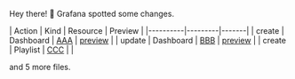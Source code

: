 Hey there! 🎉
Grafana spotted some changes.

| Action | Kind | Resource | Preview |
|----------|---------|-------|
| create | Dashboard | [AAA](http://grafana/d/aaa) | [preview](http://grafana/admin/preview) |
| update | Dashboard | [BBB](http://grafana/d/bbb) | [preview](http://grafana/admin/preview) |
| create | Playlist | [CCC](http://grafana/playlist) |  |


and 5 more files.